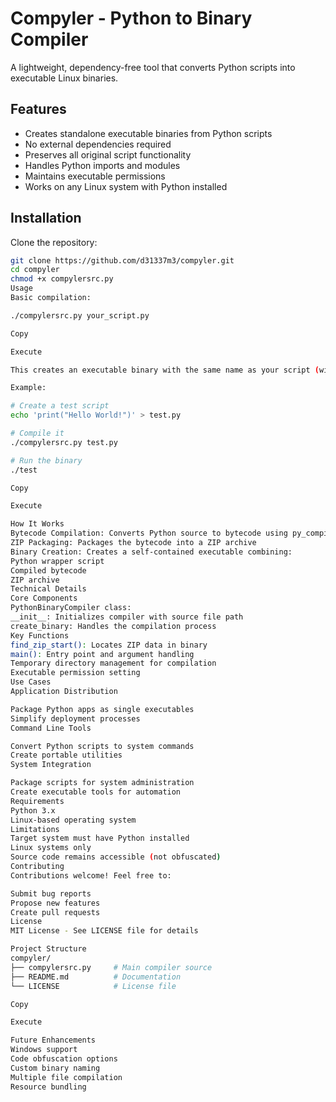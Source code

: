 
# Compyler - Python to Binary Compiler

A lightweight, dependency-free tool that converts Python scripts into executable Linux binaries.

## Features

- Creates standalone executable binaries from Python scripts
- No external dependencies required
- Preserves all original script functionality
- Handles Python imports and modules
- Maintains executable permissions
- Works on any Linux system with Python installed

## Installation

Clone the repository:
```bash
git clone https://github.com/d31337m3/compyler.git
cd compyler
chmod +x compylersrc.py
Usage
Basic compilation:

./compylersrc.py your_script.py

Copy

Execute

This creates an executable binary with the same name as your script (without the .py extension).

Example:

# Create a test script
echo 'print("Hello World!")' > test.py

# Compile it
./compylersrc.py test.py

# Run the binary
./test

Copy

Execute

How It Works
Bytecode Compilation: Converts Python source to bytecode using py_compile
ZIP Packaging: Packages the bytecode into a ZIP archive
Binary Creation: Creates a self-contained executable combining:
Python wrapper script
Compiled bytecode
ZIP archive
Technical Details
Core Components
PythonBinaryCompiler class:
__init__: Initializes compiler with source file path
create_binary: Handles the compilation process
Key Functions
find_zip_start(): Locates ZIP data in binary
main(): Entry point and argument handling
Temporary directory management for compilation
Executable permission setting
Use Cases
Application Distribution

Package Python apps as single executables
Simplify deployment processes
Command Line Tools

Convert Python scripts to system commands
Create portable utilities
System Integration

Package scripts for system administration
Create executable tools for automation
Requirements
Python 3.x
Linux-based operating system
Limitations
Target system must have Python installed
Linux systems only
Source code remains accessible (not obfuscated)
Contributing
Contributions welcome! Feel free to:

Submit bug reports
Propose new features
Create pull requests
License
MIT License - See LICENSE file for details

Project Structure
compyler/
├── compylersrc.py     # Main compiler source
├── README.md          # Documentation
└── LICENSE            # License file

Copy

Execute

Future Enhancements
Windows support
Code obfuscation options
Custom binary naming
Multiple file compilation
Resource bundling
